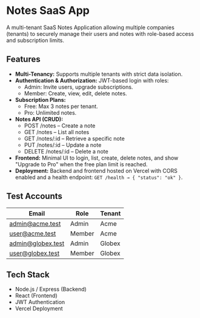 # Notes SaaS App

A multi-tenant SaaS Notes Application allowing multiple companies (tenants) to securely manage their users and notes with role-based access and subscription limits.

## Features

- **Multi-Tenancy:** Supports multiple tenants with strict data isolation.
- **Authentication & Authorization:** JWT-based login with roles:
  - Admin: Invite users, upgrade subscriptions.
  - Member: Create, view, edit, delete notes.
- **Subscription Plans:**
  - Free: Max 3 notes per tenant.
  - Pro: Unlimited notes.
- **Notes API (CRUD):**
  - POST /notes – Create a note
  - GET /notes – List all notes
  - GET /notes/:id – Retrieve a specific note
  - PUT /notes/:id – Update a note
  - DELETE /notes/:id – Delete a note
- **Frontend:** Minimal UI to login, list, create, delete notes, and show "Upgrade to Pro" when the free plan limit is reached.
- **Deployment:** Backend and frontend hosted on Vercel with CORS enabled and a health endpoint: `GET /health → { "status": "ok" }`.

## Test Accounts

| Email              | Role   | Tenant |
|-------------------|--------|--------|
| admin@acme.test    | Admin  | Acme   |
| user@acme.test     | Member | Acme   |
| admin@globex.test  | Admin  | Globex |
| user@globex.test   | Member | Globex |

## Tech Stack

- Node.js / Express (Backend)
- React  (Frontend)
- JWT Authentication
- Vercel Deployment
